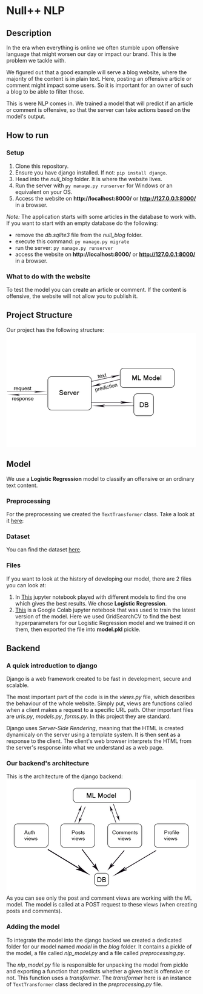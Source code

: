 # Null++ NLP

## Description
In the era when everything is online we often stumble upon offensive language that might worsen our day or impact our brand. This is the problem we tackle with.

We figured out that a good example will serve a blog website, where the majority of the content is in plain text. Here, posting an offensive article or comment might impact some users. So it is important for an owner of such a blog to be able to filter those.

This is were NLP comes in. We trained a model that will predict if an article or comment is offensive, so that the server can take actions based on the model's output.

## How to run
### Setup
1. Clone this repository.
2. Ensure you have django installed. If not: `pip install django`.
3. Head into the *null_blog* folder. It is where the website lives.
4. Run the server with `py manage.py runserver` for Windows or an equivalent on your OS.
5. Access the website on __http://localhost:8000/__ or __http://127.0.0.1:8000/__ in a browser.

*Note:* The application starts with some articles in the database to work with. If you want to start with an empty database do the following:
- remove the *db.sqlite3* file from the *null_blog* folder.
- execute this command: `py manage.py migrate`
- run the server: `py manage.py runserver`
- access the website on __http://localhost:8000/__ or __http://127.0.0.1:8000/__ in a browser.

### What to do with the website
To test the model you can create an article or comment. If the content is offensive, the website will not allow you to publish it.

## Project Structure
Our project has the following structure:
<br />
![The strucure of the project](assets/project_structure.png)

## Model
We use a __Logistic Regression__ model to classify an offensive or an ordinary text content.

### Preprocessing
For the preprocessing we created the `TextTransformer` class. Take a look at it [here](https://github.com/JustLearningThings/Null--NLP/blob/main/null_blog/blog/model/preprocessing.py): 

### Dataset
You can find the dataset [here](https://www.kaggle.com/mrinaal007/hate-speech-detection).

### Files
If you want to look at the history of developing our model, there are 2 files you can look at:
1. In [This](https://github.com/JustLearningThings/Null--NLP/blob/main/ML_Model.ipynb) jupyter notebook played with different models to find the one which gives the best results. We chose __Logistic Regression__.
2. [This](https://colab.research.google.com/drive/1pS0WNQ4V3tGZb7ueKAq7bSrVlZQhpQyy?usp=sharing) is a Google Colab jupyter notebook that was used to train the latest version of the model. Here we used GridSearchCV to find the best hyperparameters for our Logistic Regression model and we trained it on them, then exported the file into __model.pkl__ pickle.

## Backend
### A quick introduction to django
Django is a web framework created to be fast in development, secure and scalable.

The most important part of the code is in the *views.py* file, which describes the behaviour of the whole website. Simply put, views are functions called when a client makes a request to a specific URL path. Other important files are *urls.py*, *models.py*, *forms.py*. In this project they are standard.

Django uses *Server-Side Rendering*, meaning that the HTML is created dynamicaly on the server using a template system. It is then sent as a response to the client. The client's web browser interprets the HTML from the server's response into what we understand as a web page.

### Our backend's architecture
This is the architecture of the django backend:
<br />
![The architecture of our backend app](assets/backend_structure.png)
<br />
As you can see only the post and comment views are working with the ML model. The model is called at a POST request to these views (when creating posts and comments).

### Adding the model
To integrate the model into the django backed we created a dedicated folder for our model named *model* in the *blog* folder. It contains a pickle of the model, a file called *nlp_model.py* and a file called *preprocessing.py*.

The *nlp_model.py* file is responsible for unpacking the model from pickle and exporting a function that predicts whether a given text is offensive or not. This function uses a *transformer*. The *transformer* here is an instance of `TextTransformer` class declared in the *preprocessing.py* file.